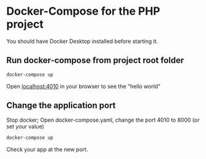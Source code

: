 # Docker-Compose for the PHP project

You should have Docker Desktop installed before starting it.
## Run docker-compose from project root folder
```bash
docker-compose up
```

Open [localhost:4010](http://localhost:4010) in your browser to see the "hello world"

## Change the application port
Stop docker;
Open docker-compose.yaml, change the port 4010 to 8000 (or set your value)
```bash
docker-compose up
```
Check your app at the new port.
